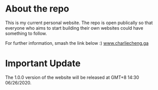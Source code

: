 # About the repo
This is my current personal website. The repo is open publically so that everyone who aims to start building their own websites could have something to follow.

For further information, smash the link below :)
www.charliecheng.ga

# Important Update
The 1.0.0 version of the website will be released at GMT+8 14:30 06/26/2020.
